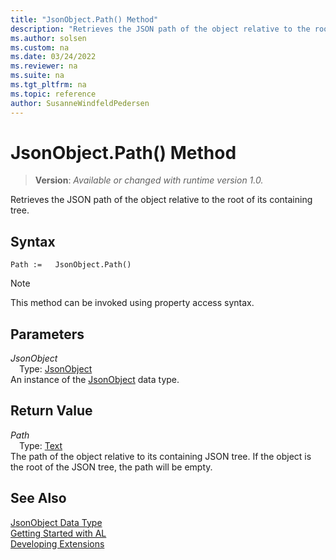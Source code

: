```yaml
---
title: "JsonObject.Path() Method"
description: "Retrieves the JSON path of the object relative to the root of its containing tree."
ms.author: solsen
ms.custom: na
ms.date: 03/24/2022
ms.reviewer: na
ms.suite: na
ms.tgt_pltfrm: na
ms.topic: reference
author: SusanneWindfeldPedersen
---
```

[//]: # (START>DO_NOT_EDIT)
[//]: # (IMPORTANT:Do not edit any of the content between here and the END>DO_NOT_EDIT.)
[//]: # (Any modifications should be made in the .xml files in the ModernDev repo.)
# JsonObject.Path() Method
> **Version**: _Available or changed with runtime version 1.0._

Retrieves the JSON path of the object relative to the root of its containing tree.


## Syntax
```AL
Path :=   JsonObject.Path()
```
> [!NOTE]
> This method can be invoked using property access syntax.
## Parameters
*JsonObject*  
&emsp;Type: [JsonObject](jsonobject-data-type.md)  
An instance of the [JsonObject](jsonobject-data-type.md) data type.  

## Return Value
*Path*  
&emsp;Type: [Text](../text/text-data-type.md)  
The path of the object relative to its containing JSON tree. If the object is the root of the JSON tree, the path will be empty.


[//]: # (IMPORTANT: END>DO_NOT_EDIT)
## See Also
[JsonObject Data Type](jsonobject-data-type.md)  
[Getting Started with AL](../../devenv-get-started.md)  
[Developing Extensions](../../devenv-dev-overview.md)